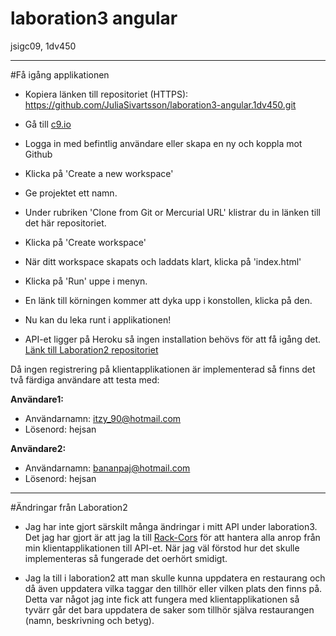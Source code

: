 # laboration3 angular
jsigc09, 1dv450

----------------------
#Få igång applikationen


* Kopiera länken till repositoriet (HTTPS): https://github.com/JuliaSivartsson/laboration3-angular.1dv450.git

* Gå till [c9.io](https://c9.io/)
* Logga in med befintlig användare eller skapa en ny och koppla mot Github
* Klicka på 'Create a new workspace'
* Ge projektet ett namn.
* Under rubriken 'Clone from Git or Mercurial URL' klistrar du in länken till det här repositoriet.
* Klicka på 'Create workspace'

* När ditt workspace skapats och laddats klart, klicka på 'index.html'
* Klicka på 'Run' uppe i menyn.
* En länk till körningen kommer att dyka upp i konstollen, klicka på den.
* Nu kan du leka runt i applikationen!

* API-et ligger på Heroku så ingen installation behövs för att få igång det. [Länk till Laboration2 repositoriet](https://github.com/JuliaSivartsson/laboration2-ruby-1dv450)

Då ingen registrering på klientapplikationen är implementerad så finns det två färdiga användare att testa med:

**Användare1:**
* Användarnamn: itzy_90@hotmail.com
* Lösenord: hejsan

**Användare2:**
* Användarnamn: bananpaj@hotmail.com
* Lösenord: hejsan



----------------------

#Ändringar från Laboration2
* Jag har inte gjort särskilt många ändringar i mitt API under laboration3. Det jag har gjort är att jag la till [Rack-Cors](https://github.com/cyu/rack-cors)
för att hantera alla anrop från min klientapplikationen till API-et. När jag väl förstod hur det skulle implementeras så fungerade
det oerhört smidigt.

* Jag la till i laboration2 att man skulle kunna uppdatera en restaurang och då även uppdatera vilka taggar den tillhör eller vilken plats
den finns på. Detta var något jag inte fick att fungera med klientapplikationen så tyvärr går det bara uppdatera de saker som tillhör
själva restaurangen (namn, beskrivning och betyg).

